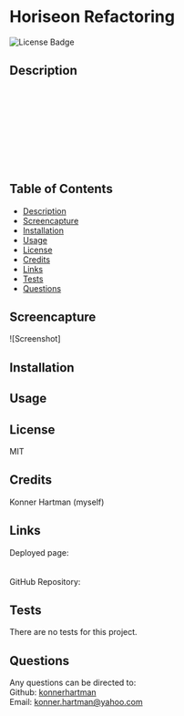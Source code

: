 # Horiseon Refactoring
  ![License Badge](https://img.shields.io/badge/License-MIT-green.svg)
  
  ## Description
  
  <br/>
  <br/>
  <br/>
  <br/>
  <br/>
  <br/>
  <br/>
  <br/>
  
  ## Table of Contents
  - [Description](#)
  - [Screencapture](#screencapture)
  - [Installation](#installation)
  - [Usage](#usage)
  - [License](#license)
  - [Credits](#credits)
  - [Links](#links)
  - [Tests](#tests)
  - [Questions](#questions)
  
  ## Screencapture
  ![Screenshot]

  ## Installation
  
  ## Usage
  
  ## License
  MIT
  
  ## Credits
  Konner Hartman (myself)

  ## Links
  Deployed page: 
  </br>
  </br>
  </br>
  GitHub Repository:
  </br>
  
  ## Tests
  There are no tests for this project.
  
  ## Questions
  Any questions can be directed to:
  <br/>
  Github: [konnerhartman](https://github.com/konnerhartman)
  <br/>
  Email: konner.hartman@yahoo.com
